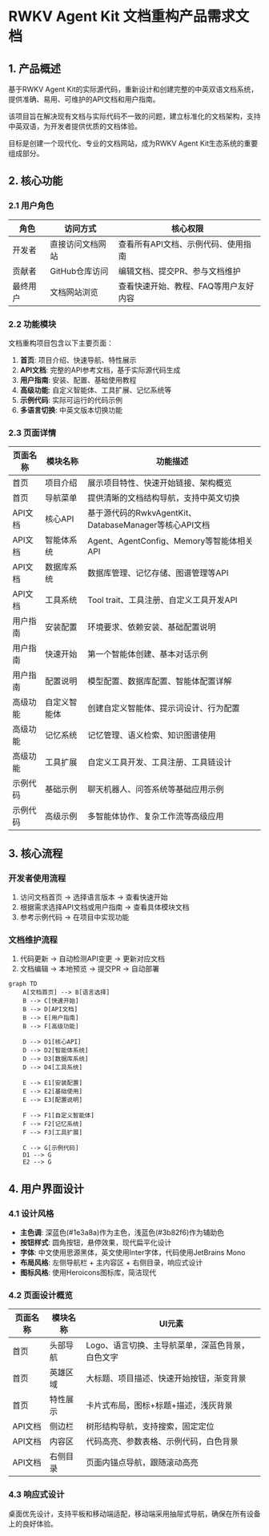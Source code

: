 # RWKV Agent Kit 文档重构产品需求文档

## 1. 产品概述

基于RWKV Agent Kit的实际源代码，重新设计和创建完整的中英双语文档系统，提供准确、易用、可维护的API文档和用户指南。

该项目旨在解决现有文档与实际代码不一致的问题，建立标准化的文档架构，支持中英双语，为开发者提供优质的文档体验。

目标是创建一个现代化、专业的文档网站，成为RWKV Agent Kit生态系统的重要组成部分。

## 2. 核心功能

### 2.1 用户角色

| 角色 | 访问方式 | 核心权限 |
|------|----------|----------|
| 开发者 | 直接访问文档网站 | 查看所有API文档、示例代码、使用指南 |
| 贡献者 | GitHub仓库访问 | 编辑文档、提交PR、参与文档维护 |
| 最终用户 | 文档网站浏览 | 查看快速开始、教程、FAQ等用户友好内容 |

### 2.2 功能模块

文档重构项目包含以下主要页面：

1. **首页**: 项目介绍、快速导航、特性展示
2. **API文档**: 完整的API参考文档，基于实际源代码生成
3. **用户指南**: 安装、配置、基础使用教程
4. **高级功能**: 自定义智能体、工具扩展、记忆系统等
5. **示例代码**: 实际可运行的代码示例
6. **多语言切换**: 中英文版本切换功能

### 2.3 页面详情

| 页面名称 | 模块名称 | 功能描述 |
|----------|----------|----------|
| 首页 | 项目介绍 | 展示项目特性、快速开始链接、架构概览 |
| 首页 | 导航菜单 | 提供清晰的文档结构导航，支持中英文切换 |
| API文档 | 核心API | 基于源代码的RwkvAgentKit、DatabaseManager等核心API文档 |
| API文档 | 智能体系统 | Agent、AgentConfig、Memory等智能体相关API |
| API文档 | 数据库系统 | 数据库管理、记忆存储、图谱管理等API |
| API文档 | 工具系统 | Tool trait、工具注册、自定义工具开发API |
| 用户指南 | 安装配置 | 环境要求、依赖安装、基础配置说明 |
| 用户指南 | 快速开始 | 第一个智能体创建、基本对话示例 |
| 用户指南 | 配置说明 | 模型配置、数据库配置、智能体配置详解 |
| 高级功能 | 自定义智能体 | 创建自定义智能体、提示词设计、行为配置 |
| 高级功能 | 记忆系统 | 记忆管理、语义检索、知识图谱使用 |
| 高级功能 | 工具扩展 | 自定义工具开发、工具注册、工具链设计 |
| 示例代码 | 基础示例 | 聊天机器人、问答系统等基础应用示例 |
| 示例代码 | 高级示例 | 多智能体协作、复杂工作流等高级应用 |

## 3. 核心流程

### 开发者使用流程
1. 访问文档首页 → 选择语言版本 → 查看快速开始
2. 根据需求选择API文档或用户指南 → 查看具体模块文档
3. 参考示例代码 → 在项目中实现功能

### 文档维护流程
1. 代码更新 → 自动检测API变更 → 更新对应文档
2. 文档编辑 → 本地预览 → 提交PR → 自动部署

```mermaid
graph TD
    A[文档首页] --> B[语言选择]
    B --> C[快速开始]
    B --> D[API文档]
    B --> E[用户指南]
    B --> F[高级功能]
    
    D --> D1[核心API]
    D --> D2[智能体系统]
    D --> D3[数据库系统]
    D --> D4[工具系统]
    
    E --> E1[安装配置]
    E --> E2[基础使用]
    E --> E3[配置说明]
    
    F --> F1[自定义智能体]
    F --> F2[记忆系统]
    F --> F3[工具扩展]
    
    C --> G[示例代码]
    D1 --> G
    E2 --> G
```

## 4. 用户界面设计

### 4.1 设计风格

- **主色调**: 深蓝色(#1e3a8a)作为主色，浅蓝色(#3b82f6)作为辅助色
- **按钮样式**: 圆角按钮，悬停效果，现代扁平化设计
- **字体**: 中文使用思源黑体，英文使用Inter字体，代码使用JetBrains Mono
- **布局风格**: 左侧导航栏 + 主内容区 + 右侧目录，响应式设计
- **图标风格**: 使用Heroicons图标库，简洁现代

### 4.2 页面设计概览

| 页面名称 | 模块名称 | UI元素 |
|----------|----------|--------|
| 首页 | 头部导航 | Logo、语言切换、主导航菜单，深蓝色背景，白色文字 |
| 首页 | 英雄区域 | 大标题、项目描述、快速开始按钮，渐变背景 |
| 首页 | 特性展示 | 卡片式布局，图标+标题+描述，浅灰背景 |
| API文档 | 侧边栏 | 树形结构导航，支持搜索，固定定位 |
| API文档 | 内容区 | 代码高亮、参数表格、示例代码，白色背景 |
| API文档 | 右侧目录 | 页面内锚点导航，跟随滚动高亮 |

### 4.3 响应式设计

桌面优先设计，支持平板和移动端适配，移动端采用抽屉式导航，确保在所有设备上的良好体验。
